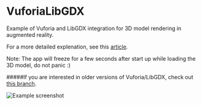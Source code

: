 # VuforiaLibGDX
Example of Vuforia and LibGDX integration for 3D model rendering in augmented reality. 

For a more detailed explenation, see this [article](https://treeset.wordpress.com/2016/06/12/vuforia-and-libgdx-3d-model-renderer/).

Note: The app will freeze for a few seconds after start up while loading the 3D model, do not panic :)

#####If you are interested in older versions of Vuforia/LibGDX, check out [this branch](https://github.com/daemontus/VuforiaLibGDX/tree/old).

![Example screenshot](https://treeset.files.wordpress.com/2016/06/screenshot_2016-06-12-17-19-48.png)
